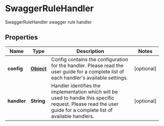 

# SwaggerRuleHandler

SwaggerRuleHandler swagger rule handler
## Properties

Name | Type | Description | Notes
------------ | ------------- | ------------- | -------------
**config** | [**Object**](.md) | Config contains the configuration for the handler. Please read the user guide for a complete list of each handler&#39;s available settings. |  [optional]
**handler** | **String** | Handler identifies the implementation which will be used to handle this specific request. Please read the user guide for a complete list of available handlers. |  [optional]



